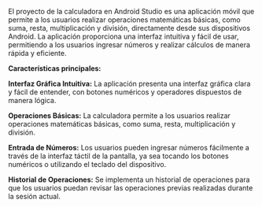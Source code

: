 
El proyecto de la calculadora en Android Studio es una aplicación móvil que permite a los usuarios realizar operaciones matemáticas básicas, como suma, resta, multiplicación y división, directamente desde sus dispositivos Android. La aplicación proporciona una interfaz intuitiva y fácil de usar, permitiendo a los usuarios ingresar números y realizar cálculos de manera rápida y eficiente.

**Características principales:**

**Interfaz Gráfica Intuitiva:** La aplicación presenta una interfaz gráfica clara y fácil de entender, con botones numéricos y operadores dispuestos de manera lógica.

**Operaciones Básicas:** La calculadora permite a los usuarios realizar operaciones matemáticas básicas, como suma, resta, multiplicación y división.

**Entrada de Números:** Los usuarios pueden ingresar números fácilmente a través de la interfaz táctil de la pantalla, ya sea tocando los botones numéricos o utilizando el teclado del dispositivo.

**Historial de Operaciones:** Se implementa un historial de operaciones para que los usuarios puedan revisar las operaciones previas realizadas durante la sesión actual.

